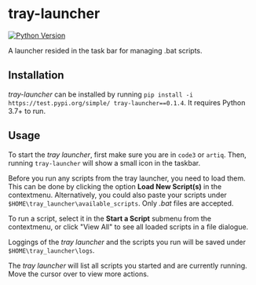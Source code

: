 # tray-launcher

[![Python Version](https://img.shields.io/badge/python-3.7+-blue.svg)](https://docs.python.org/3.7/)

A launcher resided in the task bar for managing .bat scripts.

## Installation

*tray-launcher* can be installed by running `pip install -i https://test.pypi.org/simple/ tray-launcher==0.1.4`. It requires Python 3.7+ to run.

## Usage

To start the *tray launcher*, first make sure you are in `code3` or `artiq`. Then, running `tray-launcher` will show a small icon in the taskbar.

Before you run any scripts from the tray launcher, you need to load them. This can be done by clicking the option **Load New Script(s)** in the contextmenu. Alternatively, you could also paste your scripts under `$HOME\tray_launcher\available_scripts`. Only *.bat* files are accepted.

To run a script, select it in the **Start a Script** submenu from the contextmenu, or click "View All" to see all loaded scripts in a file dialogue. 

Loggings of the *tray launcher* and the scripts you run will be saved under `$HOME\tray_launcher\logs`.

The *tray launcher* will list all scripts you started and are currently running. Move the cursor over to view more actions.
